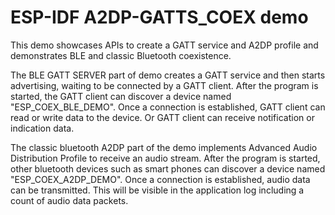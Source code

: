 ESP-IDF A2DP-GATTS_COEX demo
======================
This demo showcases APIs to create a GATT service and A2DP profile and demonstrates BLE and classic Bluetooth coexistence.

The BLE GATT SERVER part of demo creates a GATT service and then starts advertising, waiting to be connected by a GATT client. After the program is started, the GATT client can discover a device named "ESP_COEX_BLE_DEMO". Once a connection is established, GATT client can read or write data to the device. Or GATT client can receive notification or indication data. 

The classic bluetooth A2DP part of the demo implements Advanced Audio Distribution Profile to receive an audio stream. After the program is started, other bluetooth devices such as smart phones can discover a device named "ESP_COEX_A2DP_DEMO". Once a connection is established, audio data can be transmitted. This will be visible in the application log including a count of audio data packets.